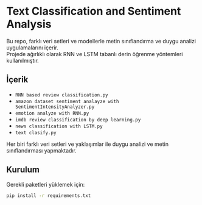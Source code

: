 # Text Classification and Sentiment Analysis

Bu repo, farklı veri setleri ve modellerle metin sınıflandırma ve duygu analizi uygulamalarını içerir.  
Projede ağırlıklı olarak RNN ve LSTM tabanlı derin öğrenme yöntemleri kullanılmıştır.

## İçerik

- `RNN based review classification.py`  
- `amazon dataset sentiment analayze with SentimentIntensityAnalyzer.py`  
- `emotion analyze with RNN.py`  
- `imdb review classification by deep learning.py`  
- `news classification with LSTM.py`  
- `text clasify.py`  

Her biri farklı veri setleri ve yaklaşımlar ile duygu analizi ve metin sınıflandırması yapmaktadır.

## Kurulum

Gerekli paketleri yüklemek için:

```bash
pip install -r requirements.txt

